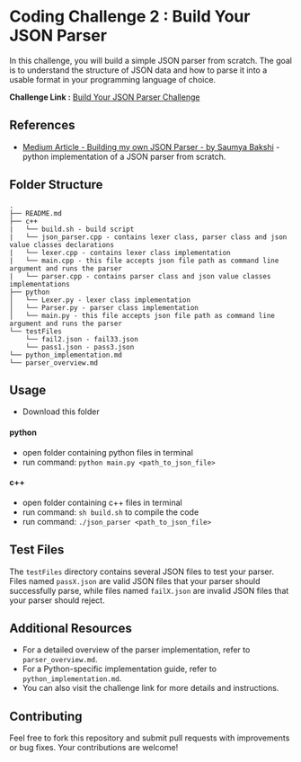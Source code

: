 # Coding Challenge 2 : Build Your JSON Parser

In this challenge, you will build a simple JSON parser from scratch. The goal is to understand the structure of JSON data and how to parse it into a usable format in your programming language of choice.

**Challenge Link :** [Build Your JSON Parser Challenge](https://codingchallenges.fyi/challenges/challenge-json-parser)

## References

- [Medium Article - Building my own JSON Parser - by Saumya Bakshi](https://sbmusing.medium.com/building-my-own-json-parser-a337500e29a1) - python implementation of a JSON parser from scratch.

## Folder Structure

```
.
├── README.md
├── c++
|   └── build.sh - build script
|   └── json_parser.cpp - contains lexer class, parser class and json value classes declarations
|   └── lexer.cpp - contains lexer class implementation
|   └── main.cpp - this file accepts json file path as command line argument and runs the parser
|   └── parser.cpp - contains parser class and json value classes implementations
├── python
│   └── Lexer.py - lexer class implementation
│   └── Parser.py - parser class implementation
│   └── main.py - this file accepts json file path as command line argument and runs the parser
└── testFiles
    └── fail2.json - fail33.json
    └── pass1.json - pass3.json
└── python_implementation.md
└── parser_overview.md
```

## Usage

- Download this folder

#### python

- open folder containing python files in terminal
- run command: `python main.py <path_to_json_file>`

#### c++

- open folder containing c++ files in terminal
- run command: `sh build.sh` to compile the code
- run command: `./json_parser <path_to_json_file>`

## Test Files

The `testFiles` directory contains several JSON files to test your parser. Files named `passX.json` are valid JSON files that your parser should successfully parse, while files named `failX.json` are invalid JSON files that your parser should reject.

## Additional Resources

- For a detailed overview of the parser implementation, refer to `parser_overview.md`.
- For a Python-specific implementation guide, refer to `python_implementation.md`.
- You can also visit the challenge link for more details and instructions.

## Contributing

Feel free to fork this repository and submit pull requests with improvements or bug fixes. Your contributions are welcome!
